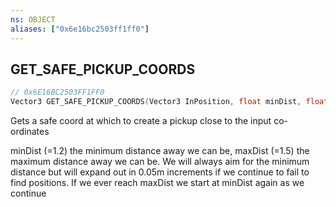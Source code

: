 ```yaml
---
ns: OBJECT
aliases: ["0x6e16bc2503ff1ff0"]
---
```

## GET_SAFE_PICKUP_COORDS

```c
// 0x6E16BC2503FF1FF0
Vector3 GET_SAFE_PICKUP_COORDS(Vector3 InPosition, float minDist, float maxDist);
```

Gets a safe coord at which to create a pickup close to the input co-ordinates

minDist (=1.2) the minimum distance away we can be, maxDist (=1.5) the maximum distance away we can be. We will always aim for the minimum distance but will expand out in 0.05m increments if we continue to fail to find positions. If we ever reach maxDist we start at minDist again as we continue

